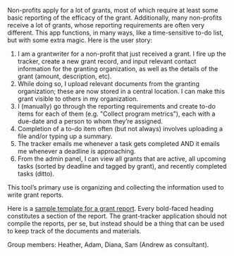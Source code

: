 Non-profits apply for a lot of grants, most of which require at least some basic reporting of the efficacy of the grant. Additionally, many non-profits receive a lot of grants, whose reporting requirements are often very different. This app functions, in many ways, like a time-sensitive to-do list, but with some extra magic. Here is the user story:

1. I am a grantwriter for a non-profit that just received a grant. I fire up the tracker, create a new grant record, and input relevant contact information for the granting organization, as well as the details of the grant (amount, description, etc).
2. While doing so, I upload relevant documents from the granting organization; these are now stored in a central location. I can make this grant visible to others in my organization.
3. I (manually) go through the reporting requirements and create to-do items for each of them (e.g. "Collect program metrics"), each with a due-date and a person to whom they’re assigned.
4. Completion of a to-do item often (but not always) involves uploading a file and/or typing up a summary.
5. The tracker emails me whenever a task gets completed AND it emails me whenever a deadline is approaching.
6. From the admin panel, I can view all grants that are active, all upcoming tasks (sorted by deadline and tagged by grant), and recently completed tasks (ditto).

This tool’s primary use is organizing and collecting the information used to write grant reports.

Here is a [sample template for a grant report](http://www.knightfoundation.org/knight-news-challenge/sample-grant-agreement/). Every bold-faced heading constitutes a section of the report. The grant-tracker application should not compile the reports, per se, but instead should be a thing that can be used to keep track of the documents and materials.

Group members: Heather, Adam, Diana, Sam (Andrew as consultant).
